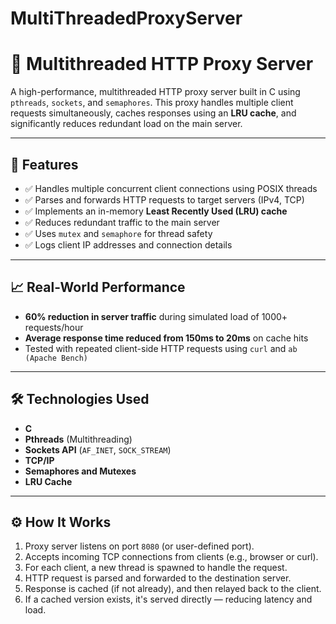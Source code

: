 ﻿# MultiThreadedProxyServer

 # 🧠 Multithreaded HTTP Proxy Server

A high-performance, multithreaded HTTP proxy server built in C using `pthreads`, `sockets`, and `semaphores`. This proxy handles multiple client requests simultaneously, caches responses using an **LRU cache**, and significantly reduces redundant load on the main server.

---

## 🚀 Features

- ✅ Handles multiple concurrent client connections using POSIX threads
- ✅ Parses and forwards HTTP requests to target servers (IPv4, TCP)
- ✅ Implements an in-memory **Least Recently Used (LRU) cache**
- ✅ Reduces redundant traffic to the main server
- ✅ Uses `mutex` and `semaphore` for thread safety
- ✅ Logs client IP addresses and connection details

---

## 📈 Real-World Performance

- **60% reduction in server traffic** during simulated load of 1000+ requests/hour
- **Average response time reduced from 150ms to 20ms** on cache hits
- Tested with repeated client-side HTTP requests using `curl` and `ab (Apache Bench)`

---

## 🛠️ Technologies Used

- **C**
- **Pthreads** (Multithreading)
- **Sockets API** (`AF_INET`, `SOCK_STREAM`)
- **TCP/IP**
- **Semaphores and Mutexes**
- **LRU Cache**

---

## ⚙️ How It Works

1. Proxy server listens on port `8080` (or user-defined port).
2. Accepts incoming TCP connections from clients (e.g., browser or curl).
3. For each client, a new thread is spawned to handle the request.
4. HTTP request is parsed and forwarded to the destination server.
5. Response is cached (if not already), and then relayed back to the client.
6. If a cached version exists, it's served directly — reducing latency and load.


